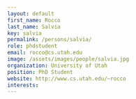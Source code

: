 ```yaml
---
layout: default
first_name: Rocco
last_name: Salvia
key: salvia
permalink: /persons/salvia/
role: phdstudent
email: rocco@cs.utah.edu
image: /assets/images/people/salvia.jpg
organization: University of Utah
position: PhD Student
website: http://www.cs.utah.edu/~rocco
interests:
---
```

